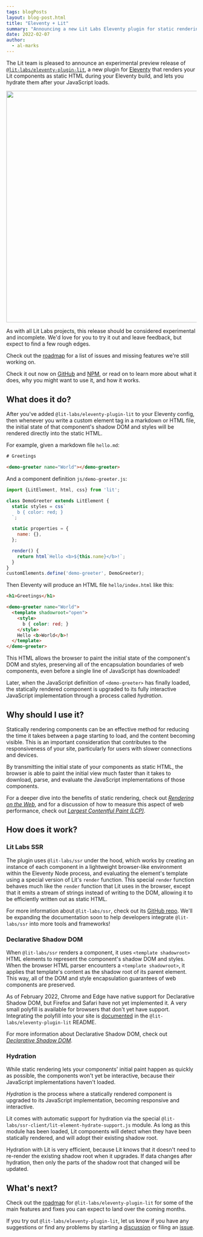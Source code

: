 ```yaml
---
tags: blogPosts
layout: blog-post.html
title: "Eleventy + Lit"
summary: "Announcing a new Lit Labs Eleventy plugin for static rendering of Lit components"
date: 2022-02-07
author:
  - al-marks
---
```


The Lit team is pleased to announce an experimental preview release of
[`@lit-labs/eleventy-plugin-lit`](https://github.com/lit/lit/tree/main/packages/labs/eleventy-plugin-lit),
a new plugin for [Eleventy](https://www.11ty.dev/) that renders your Lit
components as static HTML during your Eleventy build, and lets you hydrate them
after your JavaScript loads.

<img src="/images/blog/eleventy/repo-screenshot.png" width="600" height="611.52" class="block centered">

<aside class="warning">

As with all Lit Labs projects, this release should be considered experimental
and incomplete. We'd love for you to try it out and leave feedback, but expect
to find a few rough edges.

Check out the <a
href="https://github.com/lit/lit/tree/main/packages/labs/eleventy-plugin-lit">roadmap</a>
for a list of issues and missing features we're still working on.

</aside>

Check it out now on
[GitHub](https://github.com/lit/lit/tree/main/packages/labs/eleventy-plugin-lit)
and [NPM](https://www.npmjs.com/package/@lit-labs/eleventy-plugin-lit), or read
on to learn more about what it does, why you might want to use it, and how it
works.

## What does it do?

After you've added `@lit-labs/eleventy-plugin-lit` to your Eleventy config, then
whenever you write a custom element tag in a markdown or HTML file, the initial
state of that component's shadow DOM and styles will be rendered directly into
the static HTML.

For example, given a markdown file `hello.md`:

```html
# Greetings

<demo-greeter name="World"></demo-greeter>
```

And a component definition `js/demo-greeter.js`:

```js
import {LitElement, html, css} from 'lit';

class DemoGreeter extends LitElement {
  static styles = css`
    b { color: red; }
  `;

  static properties = {
    name: {},
  };

  render() {
    return html`Hello <b>${this.name}</b>!`;
  }
}
customElements.define('demo-greeter', DemoGreeter);
```

Then Eleventy will produce an HTML file `hello/index.html` like this:

```html
<h1>Greetings</h1>

<demo-greeter name="World">
  <template shadowroot="open">
    <style>
      b { color: red; }
    </style>
    Hello <b>World</b>!
  </template>
</demo-greeter>
```

This HTML allows the browser to paint the initial state of the component's DOM
and styles, preserving all of the encapsulation boundaries of web components,
even before a single line of JavaScript has downloaded!

Later, when the JavaScript definition of `<demo-greeter>` has finally loaded,
the statically rendered component is upgraded to its fully interactive
JavaScript implementation through a process called *hydration*.

## Why should I use it?

Statically rendering components can be an effective method for reducing the time
it takes between a page starting to load, and the content becoming visible. This
is an important consideration that contributes to the responsiveness of your
site, particularly for users with slower connections and devices.

By transmitting the initial state of your components as static HTML, the browser
is able to paint the initial view much faster than it takes to download, parse,
and evaluate the JavaScript implementations of those components.

For a deeper dive into the benefits of static rendering, check out *[Rendering
on the
Web](https://developers.google.com/web/updates/2019/02/rendering-on-the-web)*,
and for a discussion of how to measure this aspect of web performance, check out
*[Largest Contentful Paint (LCP)](https://web.dev/lcp/)*.

## How does it work?

### Lit Labs SSR

The plugin uses `@lit-labs/ssr` under the hood, which works by creating an
instance of each component in a lightweight browser-like environment within the
Eleventy Node process, and evaluating the element's template using a special
version of Lit's `render` function. This special `render` function behaves much
like the `render` function that Lit uses in the browser, except that it emits a
stream of strings instead of writing to the DOM, allowing it to be efficiently
written out as static HTML.

For more information about `@lit-labs/ssr`, check out its [GitHub
repo](https://github.com/lit/lit/tree/main/packages/labs/ssr). We'll be
expanding the documentation soon to help developers integrate `@lit-labs/ssr`
into more tools and frameworks!

### Declarative Shadow DOM

When `@lit-labs/ssr` renders a component, it uses `<template shadowroot>` HTML
elements to represent the component's shadow DOM and styles. When the browser
HTML parser encounters a `<template shadowroot>`, it applies that template's
content as the shadow root of its parent element. This way, all of the DOM and
style encapsulation guarantees of web components are preserved.

As of February 2022, Chrome and Edge have native support for Declarative Shadow
DOM, but Firefox and Safari have not yet implemented it. A very small polyfill
is available for browsers that don't yet have support. Integrating the polyfill
into your site is
[documented](https://github.com/lit/lit/tree/main/packages/labs/eleventy-plugin-lit#polyfill)
in the `@lit-labs/eleventy-plugin-lit` README.

For more information about Declarative Shadow DOM, check out *[Declarative
Shadow DOM](https://web.dev/declarative-shadow-dom/)*.

### Hydration

While static rendering lets your components' initial paint happen as quickly as
possible, the components won't yet be interactive, because their JavaScript
implementations haven't loaded.

*Hydration* is the process where a statically rendered component is upgraded to
its JavaScript implementation, becoming responsive and interactive.

Lit comes with automatic support for hydration via the special
`@lit-labs/ssr-client/lit-element-hydrate-support.js` module. As long as this module has been
loaded, Lit components will detect when they have been statically rendered, and
will adopt their existing shadow root.

Hydration with Lit is very efficient, because Lit knows that it doesn't need to
re-render the existing shadow root when it upgrades. If data changes after
hydration, then only the parts of the shadow root that changed will be updated.

## What's next?

Check out the
[roadmap](https://github.com/lit/lit/tree/main/packages/labs/eleventy-plugin-lit#roadmap)
for `@lit-labs/eleventy-plugin-lit` for some of the main features and fixes you
can expect to land over the coming months.

If you try out `@lit-labs/eleventy-plugin-lit`, let us know if you have any
suggestions or find any problems by starting a
[discussion](https://github.com/lit/lit/discussions) or filing an
[issue](https://github.com/lit/lit/issues).
